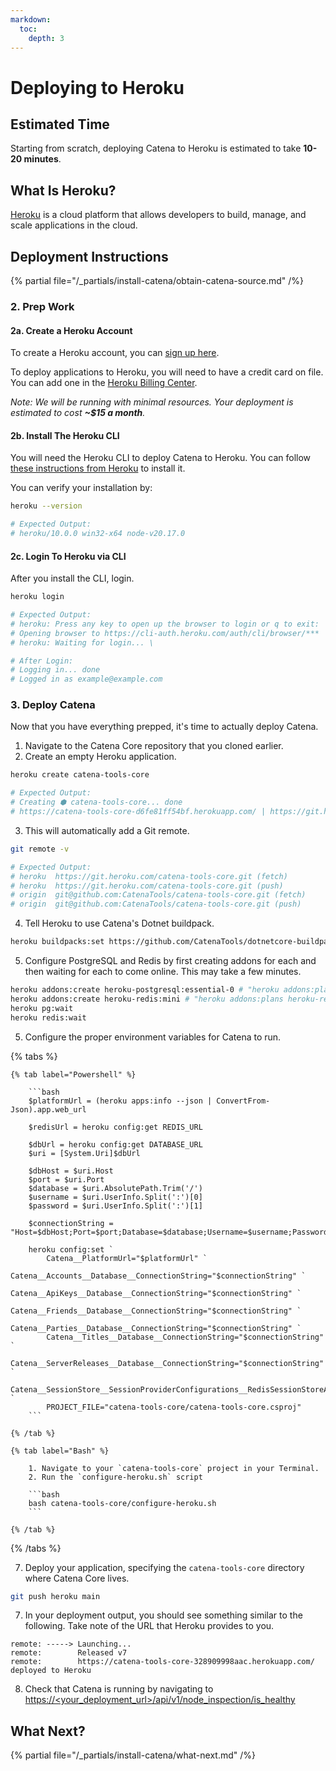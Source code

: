```yaml
---
markdown:
  toc:
    depth: 3
---
```


# Deploying to Heroku

## Estimated Time
Starting from scratch, deploying Catena to Heroku is estimated to take **10-20 minutes**.

## What Is Heroku?
[Heroku](https://www.heroku.com/) is a cloud platform that allows developers to build, manage, and scale applications in the cloud.

## Deployment Instructions
{% partial file="/_partials/install-catena/obtain-catena-source.md" /%}

### 2. Prep Work

#### 2a. Create a Heroku Account
To create a Heroku account, you can [sign up here](https://signup.heroku.com/).

To deploy applications to Heroku, you will need to have a credit card on file. You can add one in the [Heroku Billing Center](https://dashboard.heroku.com/account/billing).

*Note: We will be running with minimal resources. Your deployment is estimated to cost **~$15 a month**.*

#### 2b. Install The Heroku CLI
You will need the Heroku CLI to deploy Catena to Heroku. You can follow [these instructions from Heroku](https://devcenter.heroku.com/articles/heroku-cli#install-the-heroku-cli) to install it.

You can verify your installation by:

```bash
heroku --version

# Expected Output:
# heroku/10.0.0 win32-x64 node-v20.17.0
```

#### 2c. Login To Heroku via CLI
After you install the CLI, login.

```bash
heroku login

# Expected Output:
# heroku: Press any key to open up the browser to login or q to exit: 
# Opening browser to https://cli-auth.heroku.com/auth/cli/browser/***
# heroku: Waiting for login... \

# After Login:
# Logging in... done
# Logged in as example@example.com
```

### 3. Deploy Catena
Now that you have everything prepped, it's time to actually deploy Catena.

1. Navigate to the Catena Core repository that you cloned earlier.
2. Create an empty Heroku application.

```bash
heroku create catena-tools-core

# Expected Output:
# Creating ⬢ catena-tools-core... done
# https://catena-tools-core-d6fe81ff54bf.herokuapp.com/ | https://git.heroku.com/catena-tools-core.git
```

3. This will automatically add a Git remote.

```bash
git remote -v

# Expected Output:
# heroku  https://git.heroku.com/catena-tools-core.git (fetch)
# heroku  https://git.heroku.com/catena-tools-core.git (push)
# origin  git@github.com:CatenaTools/catena-tools-core.git (fetch)
# origin  git@github.com:CatenaTools/catena-tools-core.git (push)
```

4. Tell Heroku to use Catena's Dotnet buildpack.
```bash
heroku buildpacks:set https://github.com/CatenaTools/dotnetcore-buildpack
```

5. Configure PostgreSQL and Redis by first creating addons for each and then waiting for each to come online. This may take a few minutes.

```bash
heroku addons:create heroku-postgresql:essential-0 # "heroku addons:plans heroku-postgresql" to see options other than essential-0
heroku addons:create heroku-redis:mini # "heroku addons:plans heroku-redis" to see options other than mini
heroku pg:wait
heroku redis:wait
```

5. Configure the proper environment variables for Catena to run.

{% tabs %}
    <!--
    -- TODO (@HF): Add Entitlements Connection String in Both Powershell and Bash Implementations
    -- This will depend on a bug within the Entitlements service being fixed, where migrations run out of order
    -->

    {% tab label="Powershell" %}

        ```bash
        $platformUrl = (heroku apps:info --json | ConvertFrom-Json).app.web_url

        $redisUrl = heroku config:get REDIS_URL

        $dbUrl = heroku config:get DATABASE_URL
        $uri = [System.Uri]$dbUrl

        $dbHost = $uri.Host
        $port = $uri.Port
        $database = $uri.AbsolutePath.Trim('/')
        $username = $uri.UserInfo.Split(':')[0]
        $password = $uri.UserInfo.Split(':')[1]

        $connectionString = "Host=$dbHost;Port=$port;Database=$database;Username=$username;Password=$password;"

        heroku config:set `
            Catena__PlatformUrl="$platformUrl" `
            Catena__Accounts__Database__ConnectionString="$connectionString" `
            Catena__ApiKeys__Database__ConnectionString="$connectionString" `
            Catena__Friends__Database__ConnectionString="$connectionString" `
            Catena__Parties__Database__ConnectionString="$connectionString" `
            Catena__Titles__Database__ConnectionString="$connectionString" `
            Catena__ServerReleases__Database__ConnectionString="$connectionString" `
            Catena__SessionStore__SessionProviderConfigurations__RedisSessionStoreAccessor__ConnectionString="$redisUrl" `
            PROJECT_FILE="catena-tools-core/catena-tools-core.csproj"
        ```

    {% /tab %}

    {% tab label="Bash" %}

        1. Navigate to your `catena-tools-core` project in your Terminal.
        2. Run the `configure-heroku.sh` script

        ```bash
        bash catena-tools-core/configure-heroku.sh
        ```

    {% /tab %}
{% /tabs %}

7. Deploy your application, specifying the `catena-tools-core` directory where Catena Core lives.

```bash
git push heroku main
```

7. In your deployment output, you should see something similar to the following. Take note of the URL that Heroku provides to you.

```
remote: -----> Launching...
remote:        Released v7
remote:        https://catena-tools-core-328909998aac.herokuapp.com/ deployed to Heroku
```

8. Check that Catena is running by navigating to [https://<your_deployment_url>/api/v1/node_inspection/is_healthy](https://<your_deployment_url>/api/v1/node_inspection/is_healthy)

## What Next?
{% partial file="/_partials/install-catena/what-next.md" /%}